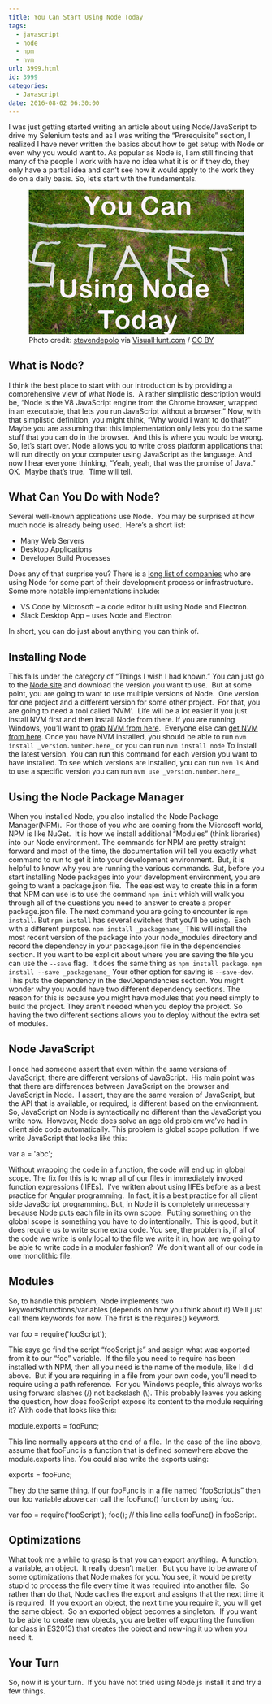 ```yaml
---
title: You Can Start Using Node Today
tags:
  - javascript
  - node
  - npm
  - nvm
url: 3999.html
id: 3999
categories:
  - Javascript
date: 2016-08-02 06:30:00
---
```


I was just getting started writing an article about using Node/JavaScript to drive my Selenium tests and as I was writing the “Prerequisite” section, I realized I have never written the basics about how to get setup with Node or even why you would want to. As popular as Node is, I am still finding that many of the people I work with have no idea what it is or if they do, they only have a partial idea and can’t see how it would apply to the work they do on a daily basis. So, let’s start with the fundamentals. <figure>![](/uploads/2016/07/image-4.png "You Can Start Using Node Today")<figcaption>Photo credit: [stevendepolo](//www.flickr.com/photos/stevendepolo/5749192025/) via [VisualHunt.com](//visualhunt.com) / [CC BY](//creativecommons.org/licenses/by/2.0/)</figcaption></figure>

<!-- more --> 

What is Node?
-------------

I think the best place to start with our introduction is by providing a comprehensive view of what Node is.  A rather simplistic description would be, “Node is the V8 JavaScript engine from the Chrome browser, wrapped in an executable, that lets you run JavaScript without a browser.” Now, with that simplistic definition, you might think, “Why would I want to do that?”  Maybe you are assuming that this implementation only lets you do the same stuff that you can do in the browser.  And this is where you would be wrong. So, let’s start over. Node allows you to write cross platform applications that will run directly on your computer using JavaScript as the language. And now I hear everyone thinking, “Yeah, yeah, that was the promise of Java.” OK.  Maybe that’s true.  Time will tell.

What Can You Do with Node?
--------------------------

Several well-known applications use Node.  You may be surprised at how much node is already being used.  Here’s a short list:

*   Many Web Servers
*   Desktop Applications
*   Developer Build Processes

Does any of that surprise you? There is a [long list of companies](//github.com/nodejs/node/wiki/Projects,-Applications,-and-Companies-Using-Node) who are using Node for some part of their development process or infrastructure.  Some more notable implementations include:

*   VS Code by Microsoft – a code editor built using Node and Electron.
*   Slack Desktop App – uses Node and Electron

In short, you can do just about anything you can think of.

Installing Node
---------------

This falls under the category of “Things I wish I had known.” You can just go to the [Node site](//nodejs.org/en/) and download the version you want to use.  But at some point, you are going to want to use multiple versions of Node.  One version for one project and a different version for some other project.  For that, you are going to need a tool called ‘NVM’.  Life will be a lot easier if you just install NVM first and then install Node from there. If you are running Windows, you’ll want to [grab NVM from here](//github.com/coreybutler/nvm-windows/releases).  Everyone else can [get NVM from here](//github.com/creationix/nvm). Once you have NVM installed, you should be able to run `nvm install _version.number.here_` or you can run `nvm install node` To install the latest version. You can run this command for each version you want to have installed. To see which versions are installed, you can run `nvm ls` And to use a specific version you can run `nvm use _version.number.here_`

Using the Node Package Manager
------------------------------

When you installed Node, you also installed the Node Package Manager(NPM).  For those of you who are coming from the Microsoft world, NPM is like NuGet.  It is how we install additional “Modules” (think libraries) into our Node environment. The commands for NPM are pretty straight forward and most of the time, the documentation will tell you exactly what command to run to get it into your development environment.  But, it is helpful to know why you are running the various commands. But, before you start installing Node packages into your development environment, you are going to want a package.json file.  The easiest way to create this in a form that NPM can use is to use the command `npm init` which will walk you through all of the questions you need to answer to create a proper package.json file. The next command you are going to encounter is `npm install`. But `npm install` has several switches that you’ll be using.  Each with a different purpose. `npm install _packagename_` This will install the most recent version of the package into your node_modules directory and record the dependency in your package.json file in the dependencies section. If you want to be explicit about where you are saving the file you can use the `--save` flag.  It does the same thing as `npm install package`. `npm install --save _packagename_` Your other option for saving is `--save-dev`. This puts the dependency in the devDependencies section. You might wonder why you would have two different dependency sections. The reason for this is because you might have modules that you need simply to build the project. They aren’t needed when you deploy the project. So having the two different sections allows you to deploy without the extra set of modules.

Node JavaScript
---------------

I once had someone assert that even within the same versions of JavaScript, there are different versions of JavaScript.  His main point was that there are differences between JavaScript on the browser and JavaScript in Node.  I assert, they are the same version of JavaScript, but the API that is available, or required, is different based on the environment. So, JavaScript on Node is syntactically no different than the JavaScript you write now.  However, Node does solve an age old problem we’ve had in client side code automatically. This problem is global scope pollution. If we write JavaScript that looks like this:

var a = 'abc';

Without wrapping the code in a function, the code will end up in global scope. The fix for this is to wrap all of our files in immediately invoked function expressions (IIFEs).  I’ve written about using IIFEs before as a best practice for Angular programming.  In fact, it is a best practice for all client side JavaScript programming. But, in Node it is completely unnecessary because Node puts each file in its own scope.  Putting something on the global scope is something you have to do intentionally.  This is good, but it does require us to write some extra code. You see, the problem is, if all of the code we write is only local to the file we write it in, how are we going to be able to write code in a modular fashion?  We don’t want all of our code in one monolithic file.

Modules
-------

So, to handle this problem, Node implements two keywords/functions/variables (depends on how you think about it) We’ll just call them keywords for now. The first is the requires() keyword.

var foo = require('fooScript');

This says go find the script “fooScript.js” and assign what was exported from it to our “foo” variable.  If the file you need to require has been installed with NPM, then all you need is the name of the module, like I did above.  But if you are requiring in a file from your own code, you’ll need to require using a path reference.  For you Windows people, this always works using forward slashes (/) not backslash (\\). This probably leaves you asking the question, how does fooScript expose its content to the module requiring it? With code that looks like this:

module.exports = fooFunc;

This line normally appears at the end of a file.  In the case of the line above, assume that fooFunc is a function that is defined somewhere above the module.exports line. You could also write the exports using:

exports = fooFunc;

They do the same thing. If our fooFunc is in a file named “fooScript.js” then our foo variable above can call the fooFunc() function by using foo.

var foo = require('fooScript');
foo(); // this line calls fooFunc() in fooScript.

Optimizations
-------------

What took me a while to grasp is that you can export anything.  A function, a variable, an object.  It really doesn’t matter.  But you have to be aware of some optimizations that Node makes for you. You see, it would be pretty stupid to process the file every time it was required into another file.  So rather than do that, Node caches the export and assigns that the next time it is required.  If you export an object, the next time you require it, you will get the same object.  So an exported object becomes a singleton.  If you want to be able to create new objects, you are better off exporting the function (or class in ES2015) that creates the object and new-ing it up when you need it.

Your Turn
---------

So, now it is your turn.  If you have not tried using Node.js install it and try a few things.
